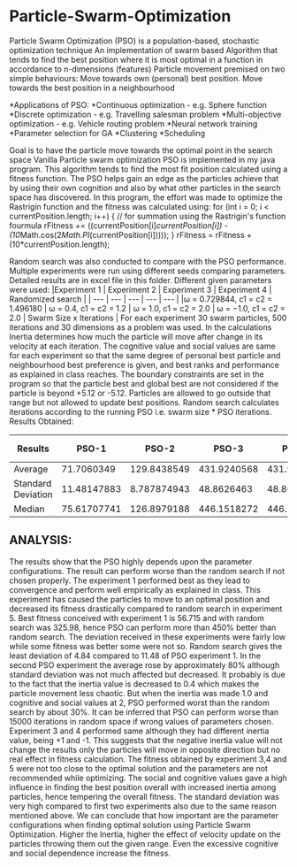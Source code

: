 # Particle-Swarm-Optimization
Particle Swarm Optimization (PSO) is a population-based, stochastic optimization technique
An implementation of swarm based Algorithm that tends to find the best position where it is most optimal in a function in accordance to n-dimensions (features)
Particle movement premised on two simple behaviours: Move towards own (personal) best position. Move towards the best position in a neighbourhood

*Applications of PSO:
 *Continuous optimization - e.g. Sphere function
 *Discrete optimization - e.g. Travelling salesman problem
 *Multi-objective optimization - e.g. Vehicle routing problem
 *Neural network training
 *Parameter selection for GA
 *Clustering
 *Scheduling

Goal is to have the particle move towards the optimal point in the search space
Vanilla Particle swarm optimization PSO is implemented in my java program. This algorithm tends to find the most fit position calculated using a fitness function. The PSO helps gain an edge as the particles achieve that by using their own cognition and also by what other particles in the search space has discovered. In this program, the effort was made to optimize the Rastrigin function and the fitness was calculated using: 
for (int i = 0; i < currentPosition.length; i++) {
    // for summation using the Rastrigin's function fourmula
    rFitness += ((currentPosition[i]*currentPosition[i]) - (10*Math.cos(2*Math.PI*(currentPosition[i]))));
}
rFitness = rFitness + (10*currentPosition.length);

Random search was also conducted to compare with the PSO performance. Multiple experiments were run using different seeds comparing parameters. Detailed results are in excel file in this folder.
Different given parameters were used:
|Experiment 1 | Experiment 2 | Experiment 3 | Experiment 4 | Randomized search |
| --- | --- | --- | --- | --- |
|ω = 0.729844, c1 = c2 = 1.496180 | ω = 0.4, c1 = c2 = 1.2 | ω = 1.0, c1 = c2 = 2.0 |  ω = −1.0, c1 = c2 = 2.0 | Swarm Size x Iterations |
For each experiment 30 swarm particles, 500 iterations and 30 dimensions as a problem was used. In the calculations Inertia determines how much the particle will move after change in its velocity at each iteration. The cognitive value and social values are same for each experiment so that the same degree of personal best particle and neighbourhood best preference is given, and best ranks and performance as explained in class reaches. The boundary constraints are set in the program so that the particle best and global best are not considered if the particle is beyond +5.12 or -5.12. Particles are allowed to go outside that range but not allowed to update best positions. Random search calculates iterations according to the running PSO i.e. swarm size * PSO iterations.
Results Obtained:

|Results 	        | PSO-1	      |   PSO-2	   |   PSO-3     |     PSO-4	| Randomized Search|
| --- | --- | --- | --- | --- | --- |
|Average            | 71.7060349  |	129.8438549|  431.9240568|   431.9240568|       331.720394 |
|Standard Deviation | 11.48147883 | 8.787874943|  48.8626463 |	  48.8626463|       4.843294794|
|Median 	        | 75.61707741 | 126.8979188|  446.1518272|   446.1518272|       332.4445966|

## ANALYSIS:

The results show that the PSO highly depends upon the parameter configurations. The result can perform worse than the random search if not chosen properly. The experiment 1 performed best as they lead to convergence and perform well empirically as explained in class. This experiment has caused the particles to move to an optimal position and decreased its fitness drastically compared to random search in experiment 5. Best fitness conceived with experiment 1 is 56.715 and with random search was 325.98, hence PSO can perform more than 450% better than random search. The deviation received in these experiments were fairly low while some fitness was better some were not so. Random search gives the least deviation of 4.84 compared to 11.48 of PSO experiment 1.
In the second PSO experiment the average rose by approximately 80% although standard deviation was not much affected but decreased. It probably is due to the fact that the inertia value is decreased to 0.4 which makes the particle movement less chaotic. 
But when the inertia was made 1.0 and cognitive and social values at 2, PSO performed worst than the random search by about 30%.  It can be inferred that PSO can perform worse than 15000 iterations in random space if wrong values of parameters chosen. Experiment 3 and 4 performed same although they had different inertia value, being +1 and -1. This suggests that the negative inertia value will not change the results only the particles will move in opposite direction but no real effect in fitness calculation. The fitness obtained by experiment 3,4 and 5 were not too close to the optimal solution and the parameters are not recommended while optimizing. The social and cognitive values gave a high influence in finding the best position overall with increased inertia among particles, hence tempering the overall fitness. The standard deviation was very high compared to first two experiments also due to the same reason mentioned above.
We can conclude that how important are the parameter configurations when finding optimal solution using Particle Swarm Optimization. Higher the Inertia, higher the effect of velocity update on the particles throwing them out the given range. Even the excessive cognitive and social dependence increase the fitness.

